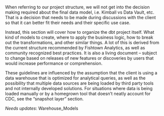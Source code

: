 When referring to our project structure, we will not get into the decision making required about the final data model, i.e. Kimball vs Data Vault, etc. That is a decision that needs to be made during discussions with the client so that it can better fit their needs and their specific use case.

Instead, this section will cover how to organize the dbt project itself. What kind of models to create, where to apply the business logic, how to break out the transformations, and other similar things. A lot of this is derived from the current structure recommended by Fishtown Analytics, as well as community recognized best practices. It is also a living document – subject to change based on releases of new features or discoveries by users that would increase performance or comprehension.

These guidelines are influenced by the assumption that the client is using a data warehouse that is optimized for analytical queries, as well as the possibility that multiple data sources are being loaded by third party tools and not internally developed solutions. For situations where data is being loaded manually or by a homegrown tool that doesn’t neatly account for CDC, see the “snapshot layer” section.

*Needs updates*: Warehouse_Models
